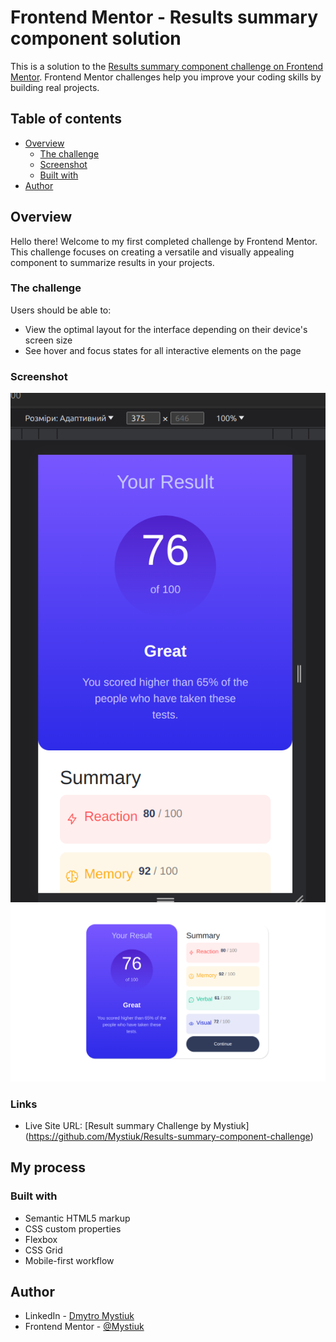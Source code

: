 # Frontend Mentor - Results summary component solution

This is a solution to the [Results summary component challenge on Frontend Mentor](https://www.frontendmentor.io/challenges/results-summary-component-CE_K6s0maV). Frontend Mentor challenges help you improve your coding skills by building real projects. 

## Table of contents

- [Overview](#overview)
  - [The challenge](#the-challenge)
  - [Screenshot](#screenshot)
  - [Built with](#built-with)
- [Author](#author)

## Overview
Hello there! Welcome to my first completed challenge by Frontend Mentor. This challenge focuses on creating a versatile and visually appealing component to summarize results in your projects.   
### The challenge

Users should be able to:

- View the optimal layout for the interface depending on their device's screen size
- See hover and focus states for all interactive elements on the page

### Screenshot

![Mobile](./screenshots/mobile.png)
![Desktiop](./screenshots/desktop.png)

### Links
- Live Site URL: [Result summary Challenge by Mystiuk] (https://github.com/Mystiuk/Results-summary-component-challenge)

## My process

### Built with

- Semantic HTML5 markup
- CSS custom properties
- Flexbox
- CSS Grid
- Mobile-first workflow

## Author

- LinkedIn - [Dmytro Mystiuk]([https://www.your-site.com](https://www.linkedin.com/in/dmytro-mystiuk-404a3a206/))
- Frontend Mentor - [@Mystiuk]()

